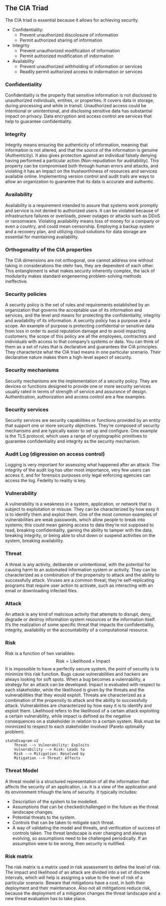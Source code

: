 ## The CIA Triad
 The CIA triad is essential because it allows for achieving security.

- Confidentiality:
	- Prevent unauthorized discolosure of information
	- Permit authorized sharing of information
- Integrity
	- Prevent unauthorized modification of information
	- Permit authorized modification of indormation
- Availability
	- Prevent unauthorized withholding of information or services
	- Readily permit authorized access to indormation or services
### Confidentiality 
Confidentiality is the property that sensitive information is not disclosed to unauthorized individuals, entities, or properties. It covers data in storage, during processing and while in transit. Unauthorized access could be intentional or unintentional, and disclosing sensitive data has substantial impact on privacy. Data encryption and access control are services that help to guarantee confidentiality. 
### Integrity 
Integrity means ensuring the authenticity of information, meaning that information is not altered, and that the source of the information is genuine (Authenticity). It also gives protection against an individual falsely denying having performed a particular action (Non-repudiation for auditability). This property can be compromised both through human errors and attacks, and violating it has an impact on the trustworthiness of resources and services available online. Implementing version control and audit trails are ways to allow an organization to guarantee that its data is accurate and authentic. 
### Availability
Availability is a requirement intended to assure that systems work promptly and service is not denied to authorized users. It can be violated because of infrastructure failures or overloads, power outages or attacks such as DDoS or ransomware. Violating availability means loss of money for a company or even a country, and could mean censorship. Employing a backup system and a recovery plan, and utilizing cloud solutions for data storage are essential for maintaining availability.
### Orthogonality of the CIA properties
The CIA dimensions are not orthogonal, one cannot address one without taking in considerations the otehr two, they are dependent of each other. This entanglement is what makes security inherently complex, the lack of modularity makes standard engeneering problem-solving methods ineffective.
### Security policies
A security policy is the set of rules and requirements established by an organization that governs the acceptable use of its information and services, and the level and means for protecting the confidentiality, integrity and availability of its information. A security policy has a purpose and a scope. An example of purpose is protecting confidential or sensitive data from loss in order to avoid reputation damage and to avoid impacting customers; the scope of this policy are all the employees, contractors and individuals with access to that company’s systems or data.
You can think of them as a set of rules that is declarative and guarantees the CIA principles. They characterize what the CIA triad means in one particular scenario. 
Their declarative nature makes them a high-level aspect of security.
### Security mechanisms
Security mechanisms are the implementation of a security policy. They are devices or functions designed to provide one or more security services usually rated in terms of strength of service and assurance of design. Authentication, authorization and access control are a few examples.
### Security services
Security services are security capabilities or functions provided by an entity that support one or more security objectives. They’re composed of security mechanisms and are typically easier to set up and configure. One example is the TLS protocol, which uses a range of cryptographic primitives to guarantee confidentiality and integrity as the security mechanism.
### Audit Log (digression on access control)
Logging is very important for assessing what happened after an attack.
The integrity of the audit log has utter most importance, very few users can access it, and for forensics purposes only legal enforcing agencies can access the log. Fedelity to reality is key.
### Vulnerability
A vulnerability is a weakness in a system, application, or network that is subject to exploitation or misuse. They can be characterized by how easy it is to identify them and exploit them. One of the most common examples of vulnerabilities are weak passwords, which allow people to break into systems; this could mean gaining access to data they’re not supposed to read, breaking confidentiality, gaining the ability to tamper with the data, breaking integrity, or being able to shut down or suspend activities on the system, breaking availability. 
### Threat
A threat is any activity, deliberate or unintentional, with the potential for causing harm to an automated information system or activity. They can be characterized as a combination of the propensity to attack and the ability to successfully attack. Viruses are a common threat; they’re self-replicating programs that require user action to activate, such as interacting with an email or downloading infected files. 
### Attack
An attack is any kind of malicious activity that attempts to disrupt, deny, degrade or destroy information system resources or the information itself. It’s the realization of some specific threat that impacts the confidentiality, integrity, availability or the accountability of a computational resource.
### Risk
Risk is a function of two variables:
$$
\text{Risk} = \text{Likelihood} \times \text{Impact}
$$
It is impossible to have a perfectly secure system, the point of security is to minimize this risk function.
Bugs cause vulnerabilities and hackers are always looking for soft spots. When a bug becomes a vulenrability, a strategy for an attack can be developed.
Impact is evaluated with respect to each stakeholder, while the likelihood is given by the threats and the vulnerabilities that they would exploit. Threats are characterized as a combination of the propensity to attack and the ability to successfully attack. Vulnerabilities are characterized by how easy it is to identify and exploit them.
Likelihood refers to the likelihood of a certain attack exploiting a certain vulnerability, while impact is defined as the negative consequences on a stakeholder in relation to a certain system. Risk must be minimized to respect to each stakeholder involved (Pareto optimality problem).
```merm
stateDiagram-v2
    Threat --> Vulnerability: Exploits
    Vulnerability --> Risk: Leads to
    Risk --> Mitigation: Resolved by
    Mitigation --> Threat: Affects
```
### Threat Model
A threat model is a structured representation of all the information that affects the security of an application, i.e. it is a view of the application and its environment trhough the lens of security.
It typically includes:
- Description of the system to be modelled.
- Assumptions that can be checked/challenged in the future as the threat landscape changes.
- Potential threats to the system.
- Controls that can be taken to mitigate each threat.
- A way of validating the model and threats, and verification of success of controls taken.
The threat landscape is ever changing and always evolving, so assumptions need to be challenged periodically. If an assumption were to be wrong, then security is nullified.
### Risk matrix
The risk matrix is a matrix used in risk assessment to define the level of risk. The impact and likelihood of an attack are divided into a set of discrete intervals, which will help is assigning a value to the level of risk of a particular scenario. Beware that mitigations have a cost, in both their deployment and their maintenance. Also not all mititgations reduce risk, because the deployment of a mitigation changes the threat landscape and a new threat evaluation has to take place.